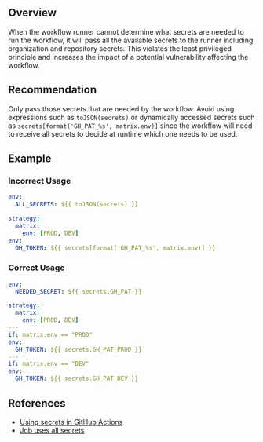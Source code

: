 ## Overview

When the workflow runner cannot determine what secrets are needed to run the workflow, it will pass all the available secrets to the runner including organization and repository secrets. This violates the least privileged principle and increases the impact of a potential vulnerability affecting the workflow.

## Recommendation

Only pass those secrets that are needed by the workflow. Avoid using expressions such as `toJSON(secrets)` or dynamically accessed secrets such as `secrets[format('GH_PAT_%s', matrix.env)]` since the workflow will need to receive all secrets to decide at runtime which one needs to be used.

## Example

### Incorrect Usage

```yaml
env:
  ALL_SECRETS: ${{ toJSON(secrets) }}
```

```yaml
strategy:
  matrix:
    env: [PROD, DEV]
env:
  GH_TOKEN: ${{ secrets[format('GH_PAT_%s', matrix.env)] }}
```

### Correct Usage

```yaml
env:
  NEEDED_SECRET: ${{ secrets.GH_PAT }}
```

```yaml
strategy:
  matrix:
    env: [PROD, DEV]
---
if: matrix.env == "PROD"
env:
  GH_TOKEN: ${{ secrets.GH_PAT_PROD }}
---
if: matrix.env == "DEV"
env:
  GH_TOKEN: ${{ secrets.GH_PAT_DEV }}
```

## References

- [Using secrets in GitHub Actions](https://docs.github.com/en/actions/security-for-github-actions/security-guides/using-secrets-in-github-actions#using-encrypted-secrets-in-a-workflow)
- [Job uses all secrets](https://github.com/boostsecurityio/poutine/blob/main/docs/content/en/rules/job_all_secrets.md)

